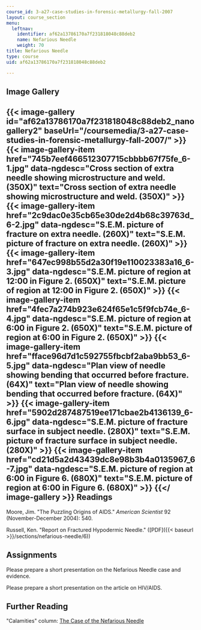 ```yaml
---
course_id: 3-a27-case-studies-in-forensic-metallurgy-fall-2007
layout: course_section
menu:
  leftnav:
    identifier: af62a13786170a7f231818048c88deb2
    name: Nefarious Needle
    weight: 70
title: Nefarious Needle
type: course
uid: af62a13786170a7f231818048c88deb2

---
```


Image Gallery
-------------
{{< image-gallery id="af62a13786170a7f231818048c88deb2_nanogallery2" baseUrl="/coursemedia/3-a27-case-studies-in-forensic-metallurgy-fall-2007/" >}}
{{< image-gallery-item href="745b7eef466512307715cbbbb67f75fe_6-1.jpg" data-ngdesc="Cross section of extra needle showing microstructure and weld. (350X)" text="Cross section of extra needle showing microstructure and weld. (350X)" >}}
{{< image-gallery-item href="2c9dac0e35cb65e30de2d4b68c39763d_6-2.jpg" data-ngdesc="S.E.M. picture of fracture on extra needle. (260X)" text="S.E.M. picture of fracture on extra needle. (260X)" >}}
{{< image-gallery-item href="647ec998b55d2a30f19e110023383a16_6-3.jpg" data-ngdesc="S.E.M. picture of region at 12:00 in Figure 2. (650X)" text="S.E.M. picture of region at 12:00 in Figure 2. (650X)" >}}
{{< image-gallery-item href="4fec7a274b923e624f65e1c5f9fcb74e_6-4.jpg" data-ngdesc="S.E.M. picture of region at 6:00 in Figure 2. (650X)" text="S.E.M. picture of region at 6:00 in Figure 2. (650X)" >}}
{{< image-gallery-item href="fface96d7d1c592755fbcbf2aba9bb53_6-5.jpg" data-ngdesc="Plan view of needle showing bending that occurred before fracture. (64X)" text="Plan view of needle showing bending that occurred before fracture. (64X)" >}}
{{< image-gallery-item href="5902d287487519ee171cbae2b4136139_6-6.jpg" data-ngdesc="S.E.M. picture of fracture surface in subject needle. (280X)" text="S.E.M. picture of fracture surface in subject needle. (280X)" >}}
{{< image-gallery-item href="cd21d5a2d43439dc8e98b3b4a0135967_6-7.jpg" data-ngdesc="S.E.M. picture of region at 6:00 in Figure 6. (680X)" text="S.E.M. picture of region at 6:00 in Figure 6. (680X)" >}}
{{</ image-gallery >}}
Readings
--------

Moore, Jim. "The Puzzling Origins of AIDS." _American Scientist_ 92 (November-December 2004): 540.

Russell, Ken. "Report on Fractured Hypodermic Needle." ([PDF]({{< baseurl >}}/sections/nefarious-needle/6))

Assignments
-----------

Please prepare a short presentation on the Nefarious Needle case and evidence.

Please prepare a short presentation on the article on HIV/AIDS.

Further Reading
---------------

"Calamities" column: [The Case of the Nefarious Needle](https://www.designnews.com/materials-assembly/case-nefarious-needle/2669711228777)